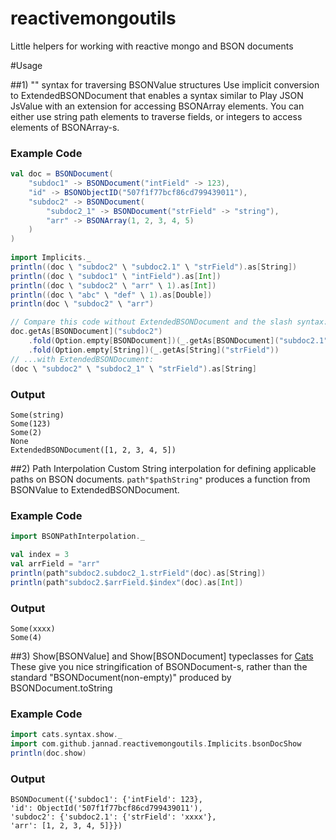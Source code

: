 # reactivemongoutils
Little helpers for working with reactive mongo and BSON documents

#Usage

##1) "\" syntax for traversing BSONValue structures
Use implicit conversion to ExtendedBSONDocument that enables a syntax similar to Play JSON JsValue with an extension for accessing BSONArray elements. You can either use string path elements to traverse fields, or integers to access elements of BSONArray-s.

### Example Code
```Scala
val doc = BSONDocument(
	"subdoc1" -> BSONDocument("intField" -> 123),
	"id" -> BSONObjectID("507f1f77bcf86cd799439011"),
	"subdoc2" -> BSONDocument(
		"subdoc2_1" -> BSONDocument("strField" -> "string"),
		"arr" -> BSONArray(1, 2, 3, 4, 5)
	)
)
	
import Implicits._
println((doc \ "subdoc2" \ "subdoc2.1" \ "strField").as[String])
println((doc \ "subdoc1" \ "intField").as[Int])
println((doc \ "subdoc2" \ "arr" \ 1).as[Int])
println((doc \ "abc" \ "def" \ 1).as[Double])
println(doc \ "subdoc2" \ "arr")

// Compare this code without ExtendedBSONDocument and the slash syntax:
doc.getAs[BSONDocument]("subdoc2")
	.fold(Option.empty[BSONDocument])(_.getAs[BSONDocument]("subdoc2.1"))
	.fold(Option.empty[String])(_.getAs[String]("strField"))
// ...with ExtendedBSONDocument:
(doc \ "subdoc2" \ "subdoc2_1" \ "strField").as[String]
```
### Output
```
Some(string)
Some(123)
Some(2)
None
ExtendedBSONDocument([1, 2, 3, 4, 5])
```

##2) Path Interpolation
Custom String interpolation for defining applicable paths on BSON documents. ```path"$pathString"``` produces a function from BSONValue to ExtendedBSONDocument.

### Example Code
```Scala
import BSONPathInterpolation._

val index = 3
val arrField = "arr"
println(path"subdoc2.subdoc2_1.strField"(doc).as[String])
println(path"subdoc2.$arrField.$index"(doc).as[Int])
```

### Output
```
Some(xxxx)
Some(4)
```

##3) Show[BSONValue] and Show[BSONDocument] typeclasses for [Cats](http://typelevel.org/cats/typeclasses.html)
These give you nice stringification of BSONDocument-s, rather than the standard "BSONDocument(non-empty)" produced by BSONDocument.toString

### Example Code
```Scala
import cats.syntax.show._
import com.github.jannad.reactivemongoutils.Implicits.bsonDocShow
println(doc.show)
```

### Output
```
BSONDocument({'subdoc1': {'intField': 123},
'id': ObjectId('507f1f77bcf86cd799439011'),
'subdoc2': {'subdoc2.1': {'strField': 'xxxx'},
'arr': [1, 2, 3, 4, 5]}})
```
